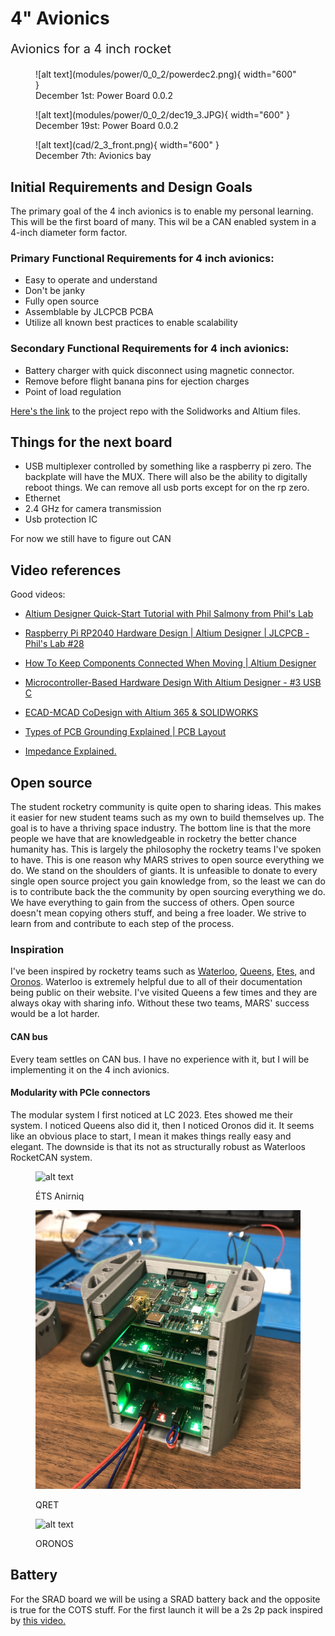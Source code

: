 # 4" Avionics

<p style="font-size: 20px;">Avionics for a 4 inch rocket</p>


<figure markdown="span">
  ![alt text](modules/power/0_0_2/powerdec2.png){ width="600" }
  <figcaption>December 1st: Power Board 0.0.2</figcaption>
</figure>

<figure markdown="span">
  ![alt text](modules/power/0_0_2/dec19_3.JPG){ width="600" }
  <figcaption>December 19st: Power Board 0.0.2</figcaption>
</figure>

<figure markdown="span">
  ![alt text](cad/2_3_front.png){ width="600" }
  <figcaption>December 7th: Avionics bay</figcaption>
</figure>

## Initial Requirements and Design Goals

The primary goal of the 4 inch avionics is to enable my personal learning.
This will be the first board of many. This wil be a CAN enabled system in a 4-inch diameter form factor.

### Primary Functional Requirements for 4 inch avionics:

- Easy to operate and understand
- Don't be janky
- Fully open source
- Assemblable by JLCPCB PCBA
- Utilize all known best practices to enable scalability

### Secondary Functional Requirements for 4 inch avionics:

- Battery charger with quick disconnect using magnetic connector.
- Remove before flight banana pins for ejection charges
- Point of load regulation

[Here's the link](https://github.com/sonicavionics/4in) to the project repo with the Solidworks and Altium files.

## Things for the next board

- USB multiplexer controlled by something like a raspberry pi zero. The backplate will have the MUX. There will also be the ability to digitally reboot things. We can remove all usb ports except for on the rp zero.
- Ethernet
- 2.4 GHz for camera transmission
- Usb protection IC

For now we still have to figure out CAN

## Video references

Good videos:

- [Altium Designer Quick-Start Tutorial with Phil Salmony from Phil's Lab](https://www.youtube.com/watch?v=YTGzncKU5RY)

- [Raspberry Pi RP2040 Hardware Design | Altium Designer | JLCPCB - Phil's Lab #28](https://www.youtube.com/watch?v=X00Cm5LMNQk)

- [How To Keep Components Connected When Moving | Altium Designer](https://www.youtube.com/watch?v=wfML_NWr2sI)

- [Microcontroller-Based Hardware Design With Altium Designer - #3 USB C](https://www.youtube.com/watch?v=t67KcQHhIC4&list=PL3aaAq2OJU5EsYtNwTPHNO3RHNJN34FbO&index=16)

- [ECAD-MCAD CoDesign with Altium 365 & SOLIDWORKS](https://www.youtube.com/watch?v=ciPQ3UqYVuc)

- [Types of PCB Grounding Explained | PCB Layout](https://www.youtube.com/watch?v=19WnYPhNOH0)

- [Impedance Explained.](https://www.youtube.com/watch?v=3QtpaICzSNc)

## Open source

The student rocketry community is quite open to sharing ideas. This makes it easier for new student teams such as my own to build themselves up. The goal is to have a thriving space industry. The bottom line is that the more people we have that are knowledgeable in rocketry the better chance humanity has. This is largely the philosophy the rocketry teams I've spoken to have. This is one reason why MARS strives to open source everything we do. We stand on the shoulders of giants. It is unfeasible to donate to every single open source project you gain knowledge from, so the least we can do is to contribute back the the community by open sourcing everything we do. We have everything to gain from the success of others. Open source doesn't mean copying others stuff, and being a free loader. We strive to learn from and contribute to each step of the process.

### Inspiration

I've been inspired by rocketry teams such as [Waterloo](https://www.waterloorocketry.com/), [Queens](https://qret.ca/), [Etes](https://rockets.etsmtl.ca/), and [Oronos](https://oronospolytechnique.com/en.html). Waterloo is extremely helpful due to all of their documentation being public on their website. I've visited Queens a few times and they are always okay with sharing info. Without these two teams, MARS' success would be a lot harder.

#### CAN bus

Every team settles on CAN bus. I have no experience with it, but I will be implementing it on the 4 inch avionics.

#### Modularity with PCIe connectors

The modular system I first noticed at LC 2023. Etes showed me their system. I noticed Queens also did it, then I noticed Oronos did it. It seems like an obvious place to start, I mean it makes things really easy and elegant. The downside is that its not as structurally robust as Waterloos RocketCAN system.

<figure markdown="span">

  ![alt text](img/etes.bmp)
  <figcaption>ÉTS Anirniq</figcaption>

  ![alt text](img/qret.jpg)
  <figcaption>QRET</figcaption>

  ![alt text](img/oronos.bmp)
  <figcaption>ORONOS</figcaption>

</figure>

## Battery

For the SRAD board we will be using a SRAD battery back and the opposite is true for the COTS stuff. For the first launch it will be a 2s 2p pack inspired by [this video.](https://www.youtube.com/watch?v=3dD5KmM8ciU)
